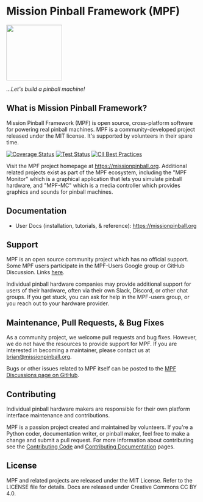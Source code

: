 Mission Pinball Framework (MPF)
===============================

<img align="center" height="146" src="https://missionpinball.org/images/mpf-logo-full.png"/>

<em>...Let's build a pinball machine!</em>

What is Mission Pinball Framework?
----------------------------------

Mission Pinball Framework (MPF) is open source, cross-platform software for powering real pinball
machines. MPF is a community-developed project released under the MIT license. It's supported by volunteers in their spare time.

[![Coverage Status](https://coveralls.io/repos/missionpinball/mpf/badge.svg?branch=dev&service=github)](https://coveralls.io/github/missionpinball/mpf?branch=dev)
[![Test Status](https://github.com/missionpinball/mpf/actions/workflows/run_tests.yml/badge.svg)](https://github.com/missionpinball/mpf/actions/workflows/run_tests.yml)
[![CII Best Practices](https://bestpractices.coreinfrastructure.org/projects/1687/badge)](https://bestpractices.coreinfrastructure.org/projects/1687)

Visit the MPF project homepage at https://missionpinball.org. Additional related projects exist as part of the MPF ecosystem, including the "MPF Monitor" which is a graphical application that lets you simulate pinball hardware, and "MPF-MC" which is a media controller which provides graphics and sounds for pinball machines.

Documentation
-------------

* User Docs (installation, tutorials, & reference): https://missionpinball.org

Support
-------

MPF is an open source community project which has no official support. Some MPF users participate in the MPF-Users Google group or GitHub Discussion. Links [here](https://missionpinball.org/community/).

Individual pinball hardware companies may provide additional support for users of their hardware, often via their own Slack, Discord, or other chat groups. If you get stuck, you can ask for help in the MPF-users group, or you reach out to your hardware provider.

Maintenance, Pull Requests, & Bug Fixes
---------------------------------------

As a community project, we welcome pull requests and bug fixes. However, we do not have the resources to provide support for MPF. If you are interested in becoming a maintainer, please contact us at brian@missionpinball.org.

Bugs or other issues related to MPF itself can be posted to the [MPF Discussions page on GitHub](https://missionpinball.org/community/).

Contributing
------------

Individual pinball hardware makers are responsible for their own platform interface maintenance and contributions.

MPF is a passion project created and maintained by volunteers. If you're a Python coder, documentation writer, or pinball maker, feel free to make a change and submit a pull request. For more information about contributing see the [Contributing Code](https://missionpinball.org/about/contributing_to_mpf/)
and [Contributing Documentation](https://missionpinball.org/about/help_docs/) pages.

License
-------

MPF and related projects are released under the MIT License. Refer to the LICENSE file for details. Docs are released under Creative Commons CC BY 4.0.

